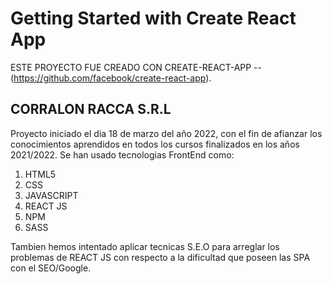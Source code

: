 # Getting Started with Create React App

ESTE PROYECTO FUE CREADO CON CREATE-REACT-APP -- (https://github.com/facebook/create-react-app).

## CORRALON RACCA S.R.L
Proyecto iniciado el dia 18 de marzo del año 2022, con el fin de afianzar los conocimientos aprendidos en todos los cursos finalizados en los años 2021/2022.
Se han usado tecnologias FrontEnd como:

1) HTML5
2) CSS
3) JAVASCRIPT
4) REACT JS
5) NPM
6) SASS

Tambien hemos intentado aplicar tecnicas S.E.O para arreglar los problemas de REACT JS con respecto a la dificultad que poseen las SPA con el SEO/Google.
